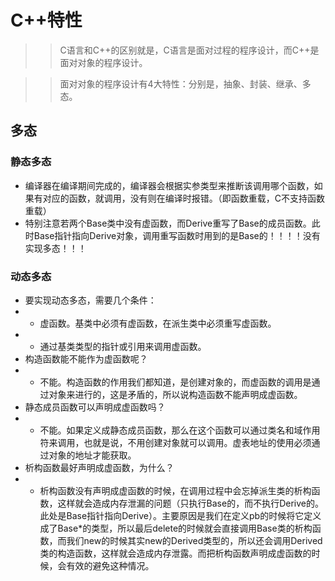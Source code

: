 # C++特性

>> C语言和C++的区别就是，C语言是面对过程的程序设计，而C++是面对对象的程序设计。

>> 面对对象的程序设计有4大特性：分别是，抽象、封装、继承、多态。

## 多态
### 静态多态
- 编译器在编译期间完成的，编译器会根据实参类型来推断该调用哪个函数，如果有对应的函数，就调用，没有则在编译时报错。（即函数重载，C不支持函数重载）
- 特别注意若两个Base类中没有虚函数，而Derive重写了Base的成员函数。此时Base指针指向Derive对象，调用重写函数时用到的是Base的！！！！没有实现多态！！！
### 动态多态
- 要实现动态多态，需要几个条件：
- - 虚函数。基类中必须有虚函数，在派生类中必须重写虚函数。 
- - 通过基类类型的指针或引用来调用虚函数。
- 构造函数能不能作为虚函数呢？
- - 不能。构造函数的作用我们都知道，是创建对象的，而虚函数的调用是通过对象来进行的，这是矛盾的，所以说构造函数不能声明成虚函数。
- 静态成员函数可以声明成虚函数吗？
- - 不能。如果定义成静态成员函数，那么在这个函数可以通过类名和域作用符来调用，也就是说，不用创建对象就可以调用。虚表地址的使用必须通过对象的地址才能获取。
- 析构函数最好声明成虚函数，为什么？
- - 析构函数没有声明成虚函数的时候，在调用过程中会忘掉派生类的析构函数，这样就会造成内存泄漏的问题（只执行Base的，而不执行Derive的。此处是Base指针指向Derive）。主要原因是我们在定义pb的时候将它定义成了Base*的类型，所以最后delete的时候就会直接调用Base类的析构函数，而我们new的时候其实new的Derived类型的，所以还会调用Derived类的构造函数，这样就会造成内存泄露。而把析构函数声明成虚函数的时候，会有效的避免这种情况。
